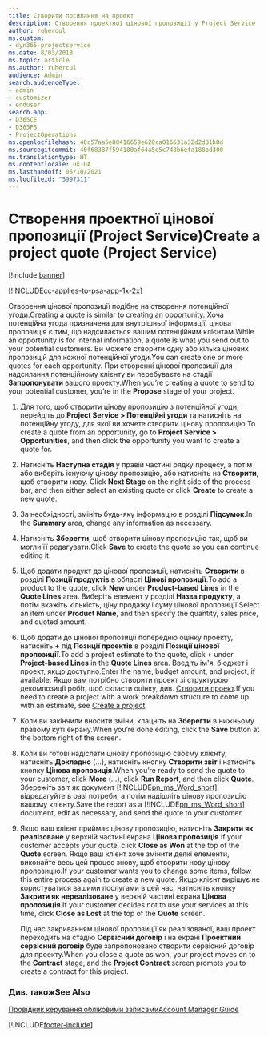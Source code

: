 ```yaml
---
title: Створити посилання на проект
description: Створення проектної цінової пропозиції у Project Service
author: ruhercul
ms.custom:
- dyn365-projectservice
ms.date: 8/03/2018
ms.topic: article
ms.author: ruhercul
audience: Admin
search.audienceType:
- admin
- customizer
- enduser
search.app:
- D365CE
- D365PS
- ProjectOperations
ms.openlocfilehash: 40c57aa5e80416659e620ca016631a32d2d81b8d
ms.sourcegitcommit: 40f68387f594180af64a5e5c748b6efa188bd300
ms.translationtype: HT
ms.contentlocale: uk-UA
ms.lasthandoff: 05/10/2021
ms.locfileid: "5997311"
---
```

# <a name="create-a-project-quote-project-service"></a><span data-ttu-id="80de0-103">Створення проектної цінової пропозиції (Project Service)</span><span class="sxs-lookup"><span data-stu-id="80de0-103">Create a project quote (Project Service)</span></span>

[!include [banner](../includes/psa-now-project-operations.md)]

[!INCLUDE[cc-applies-to-psa-app-1x-2x](../includes/cc-applies-to-psa-app-1x-2x.md)]

<span data-ttu-id="80de0-104">Створення цінової пропозиції подібне на створення потенційної угоди.</span><span class="sxs-lookup"><span data-stu-id="80de0-104">Creating a quote is similar to creating an opportunity.</span></span> <span data-ttu-id="80de0-105">Хоча потенційна угода призначена для внутрішньої інформації, цінова пропозиція є тим, що надсилається вашим потенційним клієнтам.</span><span class="sxs-lookup"><span data-stu-id="80de0-105">While an opportunity is for internal information, a quote is what you send out to your potential customers.</span></span> <span data-ttu-id="80de0-106">Ви можете створити одну або кілька цінових пропозицій для кожної потенційної угоди.</span><span class="sxs-lookup"><span data-stu-id="80de0-106">You can create one or more quotes for each opportunity.</span></span> <span data-ttu-id="80de0-107">При створенні цінової пропозиції для надсилання потенційному клієнту ви перебуваєте на стадії **Запропонувати** вашого проекту.</span><span class="sxs-lookup"><span data-stu-id="80de0-107">When you’re creating a quote to send to your potential customer, you’re in the **Propose** stage of your project.</span></span>  
  
1. <span data-ttu-id="80de0-108">Для того, щоб створити цінову пропозицію з потенційної угоди, перейдіть до **Project Service > Потенційні угоди** та натисніть на потенційну угоду, для якої ви хочете створити цінову пропозицію.</span><span class="sxs-lookup"><span data-stu-id="80de0-108">To create a quote from an opportunity, go to **Project Service > Opportunities**, and then click the opportunity you want to create a quote for.</span></span>  
  
2. <span data-ttu-id="80de0-109">Натисніть **Наступна стадія** у правій частині рядку процесу, а потім або виберіть існуючу цінову пропозицію, або натисніть на **Створити**, щоб створити нову. </span><span class="sxs-lookup"><span data-stu-id="80de0-109">Click **Next Stage** on the right side of the process bar, and then either select an existing quote or click **Create** to create a new quote.</span></span>  
  
3. <span data-ttu-id="80de0-110">За необхідності, змініть будь-яку інформацію в розділі **Підсумок**.</span><span class="sxs-lookup"><span data-stu-id="80de0-110">In the **Summary** area, change any information as necessary.</span></span>  
  
4. <span data-ttu-id="80de0-111">Натисніть **Зберегти**, щоб створити цінову пропозицію так, щоб ви могли її редагувати.</span><span class="sxs-lookup"><span data-stu-id="80de0-111">Click **Save** to create the quote so you can continue editing it.</span></span>  
  
5. <span data-ttu-id="80de0-112">Щоб додати продукт до цінової пропозиції, натисніть **Створити** в розділі **Позиції продуктів** в області **Цінові пропозиції**.</span><span class="sxs-lookup"><span data-stu-id="80de0-112">To add a product to the quote, click **New** under **Product-based Lines** in the **Quote Lines** area.</span></span> <span data-ttu-id="80de0-113">Виберіть елемент у розділі **Назва продукту**, а потім вкажіть кількість, ціну продажу і суму цінової пропозиції.</span><span class="sxs-lookup"><span data-stu-id="80de0-113">Select an item under **Product Name**, and then specify the quantity, sales price, and quoted amount.</span></span>  
  
6. <span data-ttu-id="80de0-114">Щоб додати до цінової пропозиції попередню оцінку проекту, натисніть **+** під **Позиції проектів** в розділі **Позиції цінової пропозиції**.</span><span class="sxs-lookup"><span data-stu-id="80de0-114">To add a project estimate to the quote, click **+** under **Project-based Lines** in the **Quote Lines** area.</span></span> <span data-ttu-id="80de0-115">Введіть ім'я, бюджет і проект, якщо доступно.</span><span class="sxs-lookup"><span data-stu-id="80de0-115">Enter the name, budget amount, and project, if available.</span></span> <span data-ttu-id="80de0-116">Якщо вам потрібно створити проект зі структурою декомпозиції робіт, щоб скласти оцінку, див. [Створити проект](../psa/create-project.md).</span><span class="sxs-lookup"><span data-stu-id="80de0-116">If you need to create a project with a work breakdown structure to come up with an estimate, see [Create a project](../psa/create-project.md).</span></span>  
  
7. <span data-ttu-id="80de0-117">Коли ви закінчили вносити зміни, клацніть на **Зберегти** в нижньому правому куті екрану.</span><span class="sxs-lookup"><span data-stu-id="80de0-117">When you’re done editing, click the **Save** button at the bottom right of the screen.</span></span>  
  
8. <span data-ttu-id="80de0-118">Коли ви готові надіслати цінову пропозицію своєму клієнту, натисніть **Докладно** (...), натисніть кнопку **Створити звіт** і натисніть кнопку **Цінова пропозиція**.</span><span class="sxs-lookup"><span data-stu-id="80de0-118">When you’re ready to send the quote to your customer, click **More** (…), click **Run Report**, and then click **Quote**.</span></span> <span data-ttu-id="80de0-119">Збережіть звіт як документ [!INCLUDE[pn_ms_Word_short](../includes/pn-ms-word-short.md)], відредагуйте в разі потреби, а потім надішліть цінову пропозицію вашому клієнту.</span><span class="sxs-lookup"><span data-stu-id="80de0-119">Save the report as a [!INCLUDE[pn_ms_Word_short](../includes/pn-ms-word-short.md)] document, edit as necessary, and send the quote to your customer.</span></span>  
  
9. <span data-ttu-id="80de0-120">Якщо ваш клієнт приймає цінову пропозицію, натисніть **Закрити як реалізоване** у верхній частині екрана **Цінова пропозиція**.</span><span class="sxs-lookup"><span data-stu-id="80de0-120">If your customer accepts your quote, click **Close as Won** at the top of the **Quote** screen.</span></span> <span data-ttu-id="80de0-121">Якщо ваш клієнт хоче змінити деякі елементи, виконайте весь цей процес знову, щоб створити нову цінову пропозицію.</span><span class="sxs-lookup"><span data-stu-id="80de0-121">If your customer wants you to change some items, follow this entire process again to create a new quote.</span></span> <span data-ttu-id="80de0-122">Якщо клієнт вирішує не користуватися вашими послугами в цей час, натисніть кнопку **Закрити як нереалізоване** у верхній частині екрана **Цінова пропозиція**.</span><span class="sxs-lookup"><span data-stu-id="80de0-122">If your customer decides not to use your services at this time, click **Close as Lost** at the top of the **Quote** screen.</span></span>  
  
   <span data-ttu-id="80de0-123">Під час закриванням цінової пропозиції як реалізованої, ваш проект переходить на стадію **Сервісний договір** і на екрані **Проектний сервісний договір** буде запропоновано створити сервісний договір для проекту.</span><span class="sxs-lookup"><span data-stu-id="80de0-123">When you close a quote as won, your project moves on to the **Contract** stage, and the **Project Contract** screen prompts you to create a contract for this project.</span></span>  
  
### <a name="see-also"></a><span data-ttu-id="80de0-124">Див. також</span><span class="sxs-lookup"><span data-stu-id="80de0-124">See Also</span></span>  
 [<span data-ttu-id="80de0-125">Провідник керування обліковими записами</span><span class="sxs-lookup"><span data-stu-id="80de0-125">Account Manager Guide</span></span>](../psa/account-manager-guide.md)


[!INCLUDE[footer-include](../includes/footer-banner.md)]